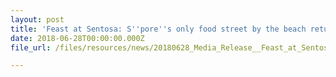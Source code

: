 ```yaml
---
layout: post
title: 'Feast at Sentosa: S''pore''s only food street by the beach returns alongside inaugural Kaki BBQ'
date: 2018-06-28T00:00:00.000Z
file_url: /files/resources/news/20180628_Media_Release__Feast_at_Sentosa_S’pore’s_only_food_street_by_the_beach_returns_alongside_inaugural_Kaki_BBQ.pdf

---
```

